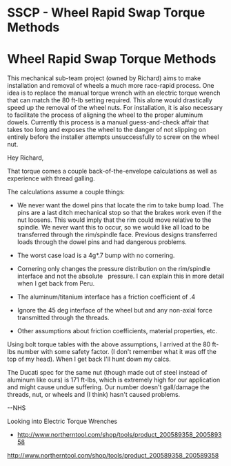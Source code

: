# SSCP - Wheel Rapid Swap Torque Methods

# Wheel Rapid Swap Torque Methods

This mechanical sub-team project (owned by Richard) aims to make installation and removal of wheels a much more race-rapid process. One idea is to replace the manual torque wrench with an electric torque wrench that can match the 80 ft-lb setting required. This alone would drastically speed up the removal of the wheel nuts. For installation, it is also necessary to facilitate the process of aligning the wheel to the proper aluminum dowels. Currently this process is a manual guess-and-check affair that takes too long and exposes the wheel to the danger of not slipping on entirely before the installer attempts unsuccessfully to screw on the wheel nut. 

Hey Richard,

That torque comes a couple back-of-the-envelope calculations as well as experience with thread galling.

The calculations assume a couple things: 

- We never want the dowel pins that locate the rim to take bump load. The pins are a last ditch mechanical stop so that the brakes work even if the nut loosens. This would imply that the rim could move relative to the spindle. We never want this to occur, so we would like all load to be transferred through the rim/spindle face. Previous designs transferred loads through the dowel pins and had dangerous problems.

- The worst case load is a 4g*.7 bump with no cornering.

- Cornering only changes the pressure distribution on the rim/spindle interface and not the absolute   pressure. I can explain this in more detail when I get back from Peru.

- The aluminum/titanium interface has a friction coefficient of .4

- Ignore the 45 deg interface of the wheel but and any non-axial force transmitted through the threads. 

- Other assumptions about friction coefficients, material properties, etc.

Using bolt torque tables with the above assumptions, I arrived at the 80 ft-lbs number with some safety factor. (I don't remember what it was off the top of my head). When I get back I'll hunt down my calcs.

The Ducati spec for the same nut (though made out of steel instead of aluminum like ours) is 171 ft-lbs, which is extremely high for our application and might cause undue suffering. Our number doesn't gall/damage the threads, nut, or wheels and (I think) hasn't caused problems.

--NHS

Looking into Electric Torque Wrenches

* http://www.northerntool.com/shop/tools/product_200589358_200589358

http://www.northerntool.com/shop/tools/product_200589358_200589358

